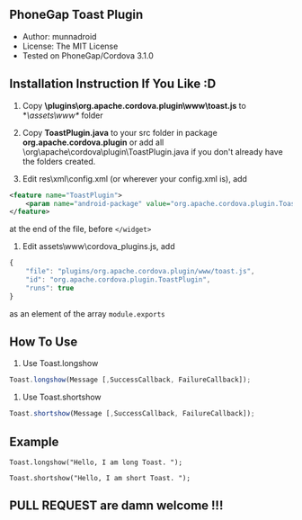 PhoneGap Toast Plugin
--------------------------

+ Author: munnadroid
+ License: The MIT License
+ Tested on PhoneGap/Cordova 3.1.0

## Installation Instruction If You Like :D

1. Copy **\plugins\org.apache.cordova.plugin\www\toast.js** to **\assets\www\** folder 

1. Copy **ToastPlugin.java** to your src folder in package **org.apache.cordova.plugin** or add all \org\apache\cordova\plugin\ToastPlugin.java if you don't already have the folders created.

1. Edit res\xml\config.xml (or wherever your config.xml is), add 
``` xml
<feature name="ToastPlugin">
    <param name="android-package" value="org.apache.cordova.plugin.ToastPlugin" />
</feature>
```
at the end of the file, before `</widget>`

1. Edit assets\www\cordova_plugins.js, add
``` javascript
{
    "file": "plugins/org.apache.cordova.plugin/www/toast.js",
    "id": "org.apache.cordova.plugin.ToastPlugin",
    "runs": true
}
```
as an element of the array `module.exports`

## How To Use

1. Use Toast.longshow

``` javascript
Toast.longshow(Message [,SuccessCallback, FailureCallback]);
```

1. Use Toast.shortshow

``` javascript
Toast.shortshow(Message [,SuccessCallback, FailureCallback]);
```
	
Example
----------
		
	Toast.longshow("Hello, I am long Toast. ");
	
	Toast.shortshow("Hello, I am short Toast. ");
	
	
PULL REQUEST are damn welcome !!!
---------------------------------
	
